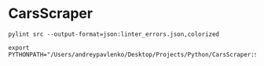 # CarsScraper

```Run linter
pylint src --output-format=json:linter_errors.json,colorized

```

```
export PYTHONPATH="/Users/andreypavlenko/Desktop/Projects/Python/CarsScraper:$PYTHONPATH"
```